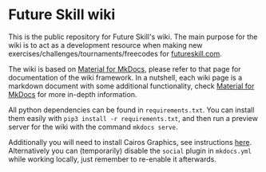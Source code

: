 # Future Skill wiki
This is the public repository for Future Skill's wiki.
The main purpose for the wiki is to act as a development resource when making new exercises/challenges/tournaments/freecodes for [futureskill.com](https://futureskill.com).

The wiki is based on [Material for MkDocs](https://squidfunk.github.io/mkdocs-material/), please refer to that page for documentation of the wiki framework.
In a nutshell, each wiki page is a markdown document with some additional functionality, check [Material for MkDocs](https://squidfunk.github.io/mkdocs-material/) for more in-depth information.

All python dependencies can be found in `requirements.txt`.
You can install them easily with `pip3 install -r requirements.txt`, and then run a preview server for the wiki with the command `mkdocs serve`.

Additionally you will need to install Cairos Graphics, see instructions [here](https://squidfunk.github.io/mkdocs-material/plugins/requirements/image-processing/).
Alternatively you can (temporarily) disable the `social` plugin in `mkdocs.yml` while working locally, just remember to re-enable it afterwards.
